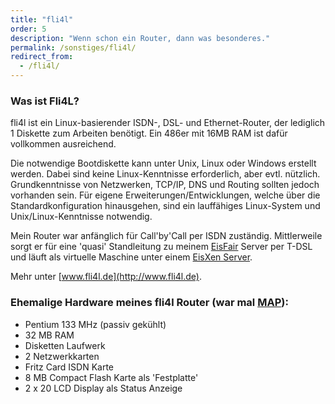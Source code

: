 ```yaml
---
title: "fli4l"
order: 5
description: "Wenn schon ein Router, dann was besonderes."
permalink: /sonstiges/fli4l/
redirect_from:
  - /fli4l/
--- 
```

### Was ist Fli4L?

fli4l ist ein Linux-basierender ISDN-, DSL- und Ethernet-Router, der lediglich 1 Diskette zum Arbeiten benötigt. Ein 486er mit 16MB RAM ist dafür vollkommen ausreichend.

Die notwendige Bootdiskette kann unter Unix, Linux oder Windows erstellt werden. Dabei sind keine Linux-Kenntnisse erforderlich, aber evtl. nützlich. Grundkenntnisse von Netzwerken, TCP/IP, DNS und Routing sollten jedoch vorhanden sein. Für eigene Erweiterungen/Entwicklungen, welche über die Standardkonfiguration hinausgehen, sind ein lauffähiges Linux-System und Unix/Linux-Kenntnisse notwendig. 

Mein Router war anfänglich für Call'by'Call per ISDN zuständig. Mittlerweile sorgt er für eine 'quasi' Standleitung zu meinem [EisFair](/sonstiges/eisfair/index.html) Server per T-DSL und läuft als virtuelle Maschine unter einem [EisXen Server](http://www.eisxen.org/).

Mehr unter [www.fli4l.de](http://www.fli4l.de).

### Ehemalige Hardware meines fli4l Router (war mal [MAP](/sonstiges/mp3/map/)):

  * Pentium 133 MHz (passiv gekühlt)
  * 32 MB RAM
  * Disketten Laufwerk
  * 2 Netzwerkkarten
  * Fritz Card ISDN Karte
  * 8 MB Compact Flash Karte als 'Festplatte'
  * 2 x 20 LCD Display als Status Anzeige
